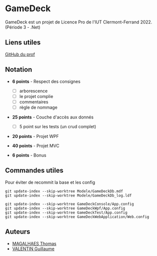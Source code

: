 # GameDeck

GameDeck est un projet de Licence Pro de l'IUT Clermont-Ferrand 2022. (Période 3 - .Net)

## Liens utiles

[GitHub du prof](https://github.com/AdrienVacataireIUT/)

## Notation
- **6 points** - Respect des consignes
  - [ ] arborescence
  - [ ] le projet complie
  - [ ] commentaires
  - [ ] règle de nommage

- **25 points** - Couche d'accès aux donnés
  - [ ] 5 point sur les tests (un crud complet)

- **20 points** - Projet WPF

- **40 points** - Projet MVC

- **6 points** - Bonus

## Commandes utiles
Pour éviter de recommit la base et les config
```
git update-index --skip-worktree Modele/GameDeckDb.mdf
git update-index --skip-worktree Modele/GameDeckDb_log.ldf

git update-index --skip-worktree GameDeckConsole/App.config
git update-index --skip-worktree GameDeckWpf/App.config
git update-index --skip-worktree GameDeckTest/App.config
git update-index --skip-worktree GameDeckWebApplication/Web.config
```

## Auteurs

- [MAGALHAES Thomas](https://github.com/thomasMagalhaes30)
- [VALENTIN Guillaume](https://github.com/luliame)
